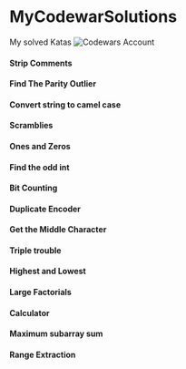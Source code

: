 # MyCodewarSolutions
My solved Katas
![Codewars Account](https://www.codewars.com/users/Yuliamz/badges/large)

#### Strip Comments
#### Find The Parity Outlier
#### Convert string to camel case
#### Scramblies
#### Ones and Zeros
#### Find the odd int
#### Bit Counting
#### Duplicate Encoder
#### Get the Middle Character
#### Triple trouble
#### Highest and Lowest
#### Large Factorials
#### Calculator
#### Maximum subarray sum
#### Range Extraction




